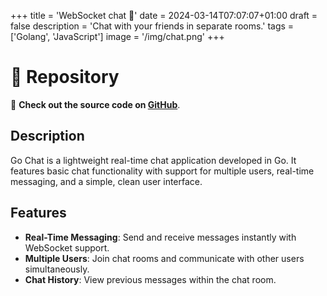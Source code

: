 +++
title = 'WebSocket chat 💬'
date = 2024-03-14T07:07:07+01:00
draft = false
description = 'Chat with your friends in separate rooms.'
tags = ['Golang', 'JavaScript']
image = '/img/chat.png'
+++

# 🚀 Repository

🔗 **Check out the source code on [GitHub](https://github.com/kajtuszd/go-chat)**.

## Description

Go Chat is a lightweight real-time chat application developed in Go. It features basic chat functionality with support for multiple users, real-time messaging, and a simple, clean user interface.

## Features

- **Real-Time Messaging**: Send and receive messages instantly with WebSocket support.
- **Multiple Users**: Join chat rooms and communicate with other users simultaneously.
- **Chat History**: View previous messages within the chat room.
